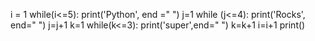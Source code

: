 i = 1
while(i<=5):
    print('Python', end =" ")
    j=1
    while (j<=4):
        print('Rocks', end=" ")
        j=j+1
    k=1
    while(k<=3):
            print('super',end=" ")
            k=k+1
    i=i+1
    print()

